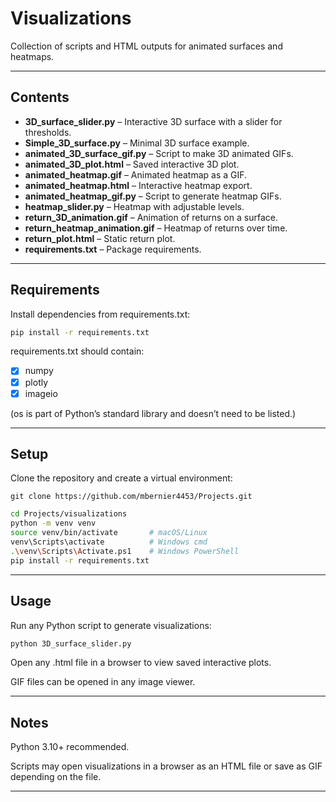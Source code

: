 # Visualizations

Collection of scripts and HTML outputs for animated surfaces and heatmaps.

---
## Contents

- **3D_surface_slider.py** – Interactive 3D surface with a slider for thresholds.
- **Simple_3D_surface.py** – Minimal 3D surface example.
- **animated_3D_surface_gif.py** – Script to make 3D animated GIFs.
- **animated_3D_plot.html** – Saved interactive 3D plot.
- **animated_heatmap.gif** – Animated heatmap as a GIF.
- **animated_heatmap.html** – Interactive heatmap export.
- **animated_heatmap_gif.py** – Script to generate heatmap GIFs.
- **heatmap_slider.py** – Heatmap with adjustable levels.
- **return_3D_animation.gif** – Animation of returns on a surface.
- **return_heatmap_animation.gif** – Heatmap of returns over time.
- **return_plot.html** – Static return plot.
- **requirements.txt** – Package requirements.

---
## Requirements
Install dependencies from requirements.txt:

```bash
pip install -r requirements.txt
```
requirements.txt should contain:
- [x] numpy
- [x] plotly
- [x] imageio

(os is part of Python’s standard library and doesn’t need to be listed.)

---
## Setup
Clone the repository and create a virtual environment:
```
git clone https://github.com/mbernier4453/Projects.git
```
```bash
cd Projects/visualizations
python -m venv venv
source venv/bin/activate       # macOS/Linux
venv\Scripts\activate          # Windows cmd
.\venv\Scripts\Activate.ps1    # Windows PowerShell
pip install -r requirements.txt
```
---
## Usage
Run any Python script to generate visualizations:
```bash
python 3D_surface_slider.py
```
Open any .html file in a browser to view saved interactive plots.

GIF files can be opened in any image viewer.

---
## Notes

Python 3.10+ recommended.

Scripts may open visualizations in a browser as an HTML file or save as GIF depending on the file.

---



